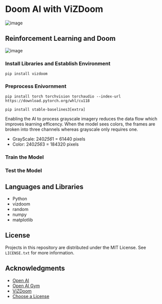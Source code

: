 # Doom AI with ViZDoom
![image](https://user-images.githubusercontent.com/110959584/227002450-cf9466fd-b2b5-4572-9746-17dd60e48b19.png)

## Reinforcement Learning and Doom
![image](https://user-images.githubusercontent.com/110959584/227003298-3b42276f-f9f7-486e-91be-6281078a27f4.png)

### Install Libraries and Establish Environment
```
pip install vizdoom
```
### Preprocess Enivornment
```
pip install torch torchvision torchaudio --index-url https://download.pytorch.org/whl/cu118
```
```
pip install stable-baselines3[extra]
```

Enabling the AI to process grayscale imagery reduces the data flow which improves learning efficency. When the model sees colors, the frames are broken into three channels whereas grayscale only requires one.
* GrayScale: 240*256*1 = 61440 pixels
* Color: 240*256*3 = 184320 pixels

### Train the Model

### Test the Model

## Languages and Libraries

* Python
* vizdoom
* random
* numpy
* matplotlib

<!-- LICENSE -->
## License

Projects in this repository are distributed under the MIT License. See `LICENSE.txt` for more information.

<!-- ACKNOWLEDGMENTS -->
## Acknowledgments
* [Open AI](https://openai.com/)
* [Open AI Gym](https://github.com/openai/gym)
* [ViZDoom](https://vizdoom.cs.put.edu.pl)
* [Choose a License](https://choosealicense.com)
